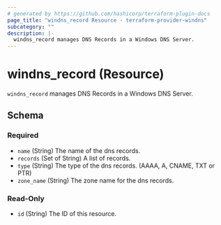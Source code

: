 ```yaml
---
# generated by https://github.com/hashicorp/terraform-plugin-docs
page_title: "windns_record Resource - terraform-provider-windns"
subcategory: ""
description: |-
  windns_record manages DNS Records in a Windows DNS Server.
---
```


# windns_record (Resource)

`windns_record` manages DNS Records in a Windows DNS Server.



<!-- schema generated by tfplugindocs -->
## Schema

### Required

- `name` (String) The name of the dns records.
- `records` (Set of String) A list of records.
- `type` (String) The type of the dns records. (AAAA, A, CNAME, TXT or PTR)
- `zone_name` (String) The zone name for the dns records.

### Read-Only

- `id` (String) The ID of this resource.


